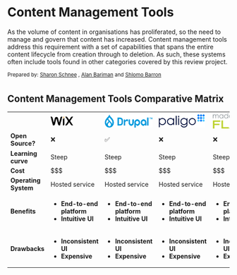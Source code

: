 # Content Management Tools
As the volume of content in  organisations has proliferated, so the need to manage and govern that content has increased. Content management tools address this requirement with a set of capabilities that spans the entire content lifecycle from creation through to deletion. As such, these systems often include tools found in other categories covered by this review project.<p>

<sup>Prepared by:
<a href="https://www.linkedin.com/in/sol-barron-36a07a1/">Sharon Schnee</a> , <a href="https://www.linkedin.com/in/sol-barron-36a07a1/">Alan Bariman</a>  and <a href="https://www.linkedin.com/in/sol-barron-36a07a1/">Shlomo Barron</a> 
##

## Content Management Tools Comparative Matrix
<table>
  <th>
    <td><b><a href="Wix.md"><img src='Wixlogo.png' height='20'></a></td> 
    <td><b><img src='drupal.png' height='30'></td> 
    <td><sub><img src='paligo-logo-1.png' height='30'></sub></td> 
    <td><b><img src='MadCapFlare-Logo.png' height='35'></td> 
    <td><img src='WordPress-cropped-logo.png' height='30'></td> 
    <td><img src='Heretto-2.png' height='20'></td> 
  </th>
  <tr>
    <td><b>Open Source?</td>
    <td>&#10060</td>
    <td>&#9989</td>
    <td>&#10060</td>
    <td>&#10060</td>
    <td>&#9989</td>
    <td>&#10060</td>
  </tr>
  <tr>
    <td><b>Learning curve</td>
    <td>Steep</td>
    <td>Steep</td>
    <td>Steep</td>
    <td>Steep</td>
    <td>Steep</td>
    <td>Steep</td>
  </tr> 
  <tr>
    <td><b>Cost</td>
    <td>$$$</td>
    <td>$$$</td>
    <td>$$$</td>
    <td>$$$</td>
    <td>$$$</td>
    <td>$$$</td>
  </tr>
  <tr>
    <td><b>Operating System</td>
    <td>Hosted service</td>
    <td>Hosted service</td>
    <td>Hosted service</td>
    <td>Hosted service</td>
    <td>Hosted service</td>
    <td>Hosted service</td>
  </tr> 
  <tr>
    <td><b>Benefits</td>
  <td>
    <ul>
      <li><b>End-to-end platform</b></li>
      <li><b>Intuitive UI</b></li>
    </ul>
  </td>
<td>
    <ul>
      <li><b>End-to-end platform</b></li>
       <li><b>Intuitive UI</b></li>
    </ul>
  </td>
<td>
    <ul>
      <li><b>End-to-end platform</b></li>
      <li><b>Intuitive UI</b></li>
    </ul>
  </td>
<td>
    <ul>
      <li><b>End-to-end platform</b></li>
      <li><b>Intuitive UI</b></li>
    </ul>
  </td>
<td>
    <ul>
      <li><b>End-to-end platform</b></li>
       <li><b>Intuitive UI</b></li>
    </ul>
  </td>
<td>
    <ul>
      <li><b>End-to-end platform</b></li>
      <li><b>Intuitive UI</b></li>
    </ul>
  </td>
</tr>
<tr>
  <td><b>Drawbacks</td>
<td>
    <ul>
      <li><b>Inconsistent UI</b></li>
      <li><b>Expensive</b></li>
    </ul>
  </td> 
<td>
    <ul>
      <li><b>Inconsistent UI</b></li>
      <li><b>Expensive</b></li>
    </ul>
  </td> 
<td>
    <ul>
       <li><b>Inconsistent UI</b></li>
      <li><b>Expensive</b></li>
    </ul>
  </td> 
<td>
    <ul>
      <li><b>Inconsistent UI</b></li>
      <li><b>Expensive</b></li>
    </ul>
  </td> 
<td>
    <ul>
      <li><b>Inconsistent UI</b></li>
      <li><b>Expensive</b></li>
    </ul>
  </td> 
  <td>
    <ul>
      <li><b>Inconsistent UI</b></li>
      <li><b>Expensive</b></li>
    </ul>
  </td> 
</tr>
</table>
